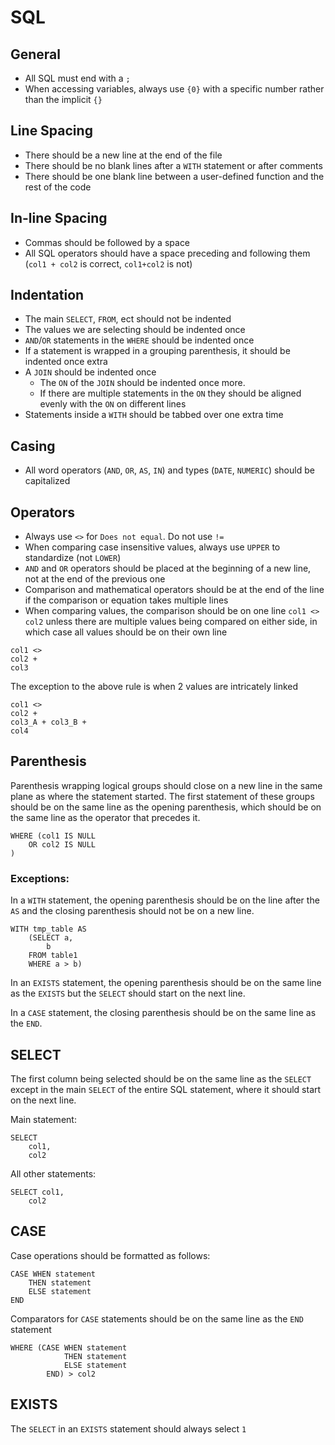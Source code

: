 # SQL

## General
* All SQL must end with a `;`
* When accessing variables, always use `{0}` with a specific number rather than the implicit `{}`

## Line Spacing
* There should be a new line at the end of the file
* There should be no blank lines after a `WITH` statement or after comments
* There should be one blank line between a user-defined function and the rest of the code

## In-line Spacing
* Commas should be followed by a space
* All SQL operators should have a space preceding and following them (`col1 + col2` is correct, `col1+col2` is not)

## Indentation
* The main `SELECT`, `FROM`, ect should not be indented
* The values we are selecting should be indented once
* `AND`/`OR` statements in the `WHERE` should be indented once
* If a statement is wrapped in a grouping parenthesis, it should be indented once extra
* A `JOIN` should be indented once
  * The `ON` of the `JOIN` should be indented once more.
  * If there are multiple statements in the `ON` they should be aligned evenly with the `ON` on different lines
* Statements inside a `WITH` should be tabbed over one extra time

## Casing
* All word operators (`AND`, `OR`, `AS`, `IN`) and types (`DATE`, `NUMERIC`) should be capitalized

## Operators
* Always use `<>` for `Does not equal`. Do not use `!=`
* When comparing case insensitive values, always use `UPPER` to standardize (not `LOWER`)
* `AND` and `OR` operators should be placed at the beginning of a new line, not at the end of the previous one
* Comparison and mathematical operators should be at the end of the line if the comparison or equation takes multiple lines
* When comparing values, the comparison should be on one line `col1 <> col2` unless there are multiple values being compared on either side, in which case all values should be on their own line

```
col1 <>
col2 +
col3
```

The exception to the above rule is when 2 values are intricately linked

```
col1 <>
col2 +
col3_A + col3_B +
col4
```

## Parenthesis
Parenthesis wrapping logical groups should close on a new line in the same plane as where the statement started. The first statement of these groups should be on the same line as the opening parenthesis, which should be on the same line as the operator that precedes it.

```
WHERE (col1 IS NULL
	OR col2 IS NULL
)
```
### Exceptions:

In a `WITH` statement, the opening parenthesis should be on the line after the `AS` and the closing parenthesis should not be on a new line.

```
WITH tmp_table AS
	(SELECT a,
		b
	FROM table1
	WHERE a > b)
```
In an `EXISTS` statement, the opening parenthesis should be on the same line as the `EXISTS` but the `SELECT` should start on the next line.

In a `CASE` statement, the closing parenthesis should be on the same line as the `END`.

## SELECT
The first column being selected should be on the same line as the `SELECT` except in the main `SELECT` of the entire SQL statement, where it should start on the next line.

Main statement:

```
SELECT
	col1,
	col2
```

All other statements:

```
SELECT col1,
	col2
```

## CASE
Case operations should be formatted as follows:

```
CASE WHEN statement
	THEN statement
	ELSE statement
END
```
Comparators for `CASE` statements should be on the same line as the `END` statement

```
WHERE (CASE WHEN statement
			THEN statement
			ELSE statement
		END) > col2
```

## EXISTS
The `SELECT` in an `EXISTS` statement should always select `1`